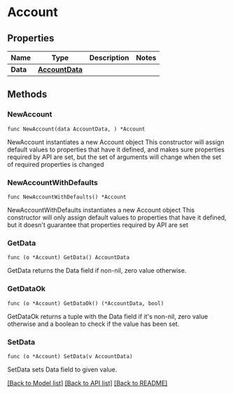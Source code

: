# Account

## Properties

Name | Type | Description | Notes
------------ | ------------- | ------------- | -------------
**Data** | [**AccountData**](AccountData.md) |  | 

## Methods

### NewAccount

`func NewAccount(data AccountData, ) *Account`

NewAccount instantiates a new Account object
This constructor will assign default values to properties that have it defined,
and makes sure properties required by API are set, but the set of arguments
will change when the set of required properties is changed

### NewAccountWithDefaults

`func NewAccountWithDefaults() *Account`

NewAccountWithDefaults instantiates a new Account object
This constructor will only assign default values to properties that have it defined,
but it doesn't guarantee that properties required by API are set

### GetData

`func (o *Account) GetData() AccountData`

GetData returns the Data field if non-nil, zero value otherwise.

### GetDataOk

`func (o *Account) GetDataOk() (*AccountData, bool)`

GetDataOk returns a tuple with the Data field if it's non-nil, zero value otherwise
and a boolean to check if the value has been set.

### SetData

`func (o *Account) SetData(v AccountData)`

SetData sets Data field to given value.



[[Back to Model list]](../README.md#documentation-for-models) [[Back to API list]](../README.md#documentation-for-api-endpoints) [[Back to README]](../README.md)


